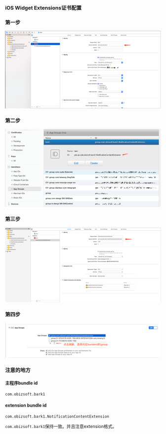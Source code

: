 ### iOS Widget Extensions证书配置

### 第一步

![](https://github.com/we11cheng/WCImageHost/raw/master/WX20180716-172837.png)

### 第二步

![](https://github.com/we11cheng/WCImageHost/raw/master/WX20180716-173058%402x.png)

### 第三步

![](https://github.com/we11cheng/WCImageHost/raw/master/WX20180716-172948.png)

### 第四步

![](https://github.com/we11cheng/WCImageHost/raw/master/WX20180716-173506.png)

### 注意的地方
#### 主程序bundle id 

```
com.obizsoft.bark1
```

#### extension bundle id

```
com.obizsoft.bark1.NotificationContentExtension
```

```com.obizsoft.bark1```保持一致。并且注意extension格式。